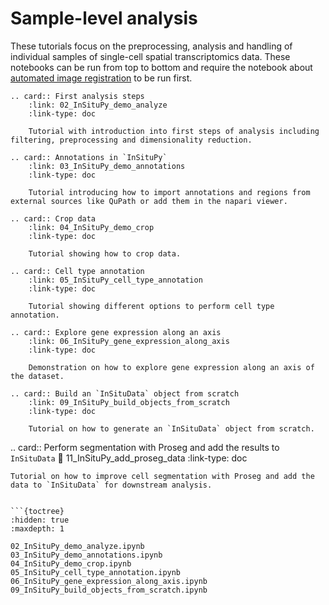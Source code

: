 # Sample-level analysis

These tutorials focus on the preprocessing, analysis and handling of individual samples of single-cell spatial transcriptomics data. These notebooks can be run from top to bottom and require the notebook about [automated image registration](../preprocessing/01_InSituPy_demo_register_images.ipynb) to be run first.

```{eval-rst}
.. card:: First analysis steps
    :link: 02_InSituPy_demo_analyze
    :link-type: doc

    Tutorial with introduction into first steps of analysis including filtering, preprocessing and dimensionality reduction.

.. card:: Annotations in `InSituPy`
    :link: 03_InSituPy_demo_annotations
    :link-type: doc

    Tutorial introducing how to import annotations and regions from external sources like QuPath or add them in the napari viewer.

.. card:: Crop data
    :link: 04_InSituPy_demo_crop
    :link-type: doc

    Tutorial showing how to crop data.

.. card:: Cell type annotation
    :link: 05_InSituPy_cell_type_annotation
    :link-type: doc

    Tutorial showing different options to perform cell type annotation.

.. card:: Explore gene expression along an axis
    :link: 06_InSituPy_gene_expression_along_axis
    :link-type: doc

    Demonstration on how to explore gene expression along an axis of the dataset.

.. card:: Build an `InSituData` object from scratch
    :link: 09_InSituPy_build_objects_from_scratch
    :link-type: doc

    Tutorial on how to generate an `InSituData` object from scratch.

```

.. card:: Perform segmentation with Proseg and add the results to `InSituData`
    :link: 11_InSituPy_add_proseg_data
    :link-type: doc

    Tutorial on how to improve cell segmentation with Proseg and add the data to `InSituData` for downstream analysis.

```

```{toctree}
:hidden: true
:maxdepth: 1

02_InSituPy_demo_analyze.ipynb
03_InSituPy_demo_annotations.ipynb
04_InSituPy_demo_crop.ipynb
05_InSituPy_cell_type_annotation.ipynb
06_InSituPy_gene_expression_along_axis.ipynb
09_InSituPy_build_objects_from_scratch.ipynb
```